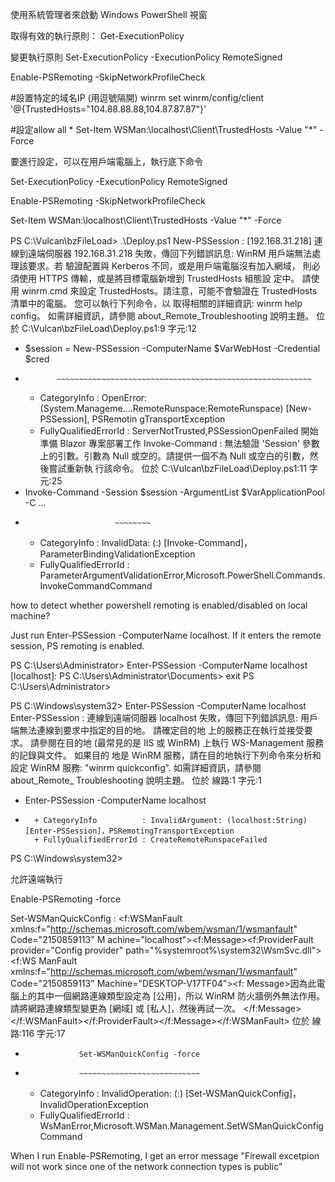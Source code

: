 
使用系統管理者來啟動 Windows PowerShell 視窗

取得有效的執行原則：
Get-ExecutionPolicy

變更執行原則
Set-ExecutionPolicy -ExecutionPolicy RemoteSigned

Enable-PSRemoting -SkipNetworkProfileCheck

#設置特定的域名IP (用逗號隔開)
winrm set winrm/config/client '@{TrustedHosts="104.88.88.88,104.87.87.87"}' 

#設定allow all *
Set-Item WSMan:\localhost\Client\TrustedHosts -Value "*" -Force




要進行設定，可以在用戶端電腦上，執行底下命令

Set-ExecutionPolicy -ExecutionPolicy RemoteSigned

Enable-PSRemoting -SkipNetworkProfileCheck

Set-Item WSMan:\localhost\Client\TrustedHosts -Value "*" -Force






PS C:\Vulcan\bzFileLoad> .\Deploy.ps1
New-PSSession : [192.168.31.218] 連線到遠端伺服器 192.168.31.218 失敗，傳回下列錯誤訊息: WinRM 用戶端無法處理該要求。若
驗證配置與 Kerberos 不同，或是用戶端電腦沒有加入網域， 則必須使用 HTTPS 傳輸，或是將目標電腦新增到 TrustedHosts 組態設
定中。 請使用 winrm.cmd 來設定 TrustedHosts。請注意，可能不會驗證在 TrustedHosts 清單中的電腦。 您可以執行下列命令，以
取得相關的詳細資訊: winrm help config。 如需詳細資訊，請參閱 about_Remote_Troubleshooting 說明主題。
位於 C:\Vulcan\bzFileLoad\Deploy.ps1:9 字元:12
+ $session = New-PSSession -ComputerName $VarWebHost -Credential $cred
+            ~~~~~~~~~~~~~~~~~~~~~~~~~~~~~~~~~~~~~~~~~~~~~~~~~~~~~~~~~
    + CategoryInfo          : OpenError: (System.Manageme....RemoteRunspace:RemoteRunspace) [New-PSSession], PSRemotin
   gTransportException
    + FullyQualifiedErrorId : ServerNotTrusted,PSSessionOpenFailed
開始準備 Blazor 專案部署工作
Invoke-Command : 無法驗證 'Session' 參數上的引數。引數為 Null 或空的。請提供一個不為 Null 或空白的引數，然後嘗試重新執
行該命令。
位於 C:\Vulcan\bzFileLoad\Deploy.ps1:11 字元:25
+ Invoke-Command -Session $session -ArgumentList $VarApplicationPool -C ...
+                         ~~~~~~~~
    + CategoryInfo          : InvalidData: (:) [Invoke-Command]，ParameterBindingValidationException
    + FullyQualifiedErrorId : ParameterArgumentValidationError,Microsoft.PowerShell.Commands.InvokeCommandCommand




how to detect whether powershell remoting is enabled/disabled on local machine?

Just run Enter-PSSession -ComputerName localhost. If it enters the remote session, PS remoting is enabled.

PS C:\Users\Administrator> Enter-PSSession -ComputerName localhost
[localhost]: PS C:\Users\Administrator\Documents> exit
PS C:\Users\Administrator>

PS C:\Windows\system32> Enter-PSSession -ComputerName localhost
Enter-PSSession : 連線到遠端伺服器 localhost 失敗，傳回下列錯誤訊息: 用戶端無法連線到要求中指定的目的地。 請確定目的地
上的服務正在執行並接受要求。 請參閱在目的地 (最常見的是 IIS 或 WinRM) 上執行 WS-Management 服務的記錄與文件。 如果目的
地是 WinRM 服務，請在目的地執行下列命令來分析和設定 WinRM 服務: "winrm quickconfig". 如需詳細資訊，請參閱 about_Remote_
Troubleshooting 說明主題。
位於 線路:1 字元:1
+ Enter-PSSession -ComputerName localhost
+ ~~~~~~~~~~~~~~~~~~~~~~~~~~~~~~~~~~~~~~~
    + CategoryInfo          : InvalidArgument: (localhost:String) [Enter-PSSession]，PSRemotingTransportException
    + FullyQualifiedErrorId : CreateRemoteRunspaceFailed

PS C:\Windows\system32>

允許遠端執行

Enable-PSRemoting -force

Set-WSManQuickConfig : <f:WSManFault xmlns:f="http://schemas.microsoft.com/wbem/wsman/1/wsmanfault" Code="2150859113" M
achine="localhost"><f:Message><f:ProviderFault provider="Config provider" path="%systemroot%\system32\WsmSvc.dll"><f:WS
ManFault xmlns:f="http://schemas.microsoft.com/wbem/wsman/1/wsmanfault" Code="2150859113" Machine="DESKTOP-V17TF04"><f:
Message>因為此電腦上的其中一個網路連線類型設定為 [公用]，所以 WinRM 防火牆例外無法作用。 請將網路連線類型變更為 [網域]
或 [私人]，然後再試一次。 </f:Message></f:WSManFault></f:ProviderFault></f:Message></f:WSManFault>
位於 線路:116 字元:17
+                 Set-WSManQuickConfig -force
+                 ~~~~~~~~~~~~~~~~~~~~~~~~~~~
    + CategoryInfo          : InvalidOperation: (:) [Set-WSManQuickConfig]，InvalidOperationException
    + FullyQualifiedErrorId : WsManError,Microsoft.WSMan.Management.SetWSManQuickConfigCommand

When I run Enable-PSRemoting, I get an error message "Firewall excetpion will not work since one of the network connection types is public"





